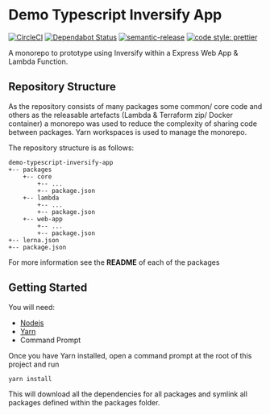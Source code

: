 # Demo Typescript Inversify App

[![CircleCI](https://circleci.com/gh/RJPearson94/demo-typescript-inversify-app.svg?style=svg)](https://circleci.com/gh/RJPearson94/demo-typescript-inversify-app)
[![Dependabot Status](https://api.dependabot.com/badges/status?host=github&repo=RJPearson94/demo-typescript-inversify-app&identifier=189883733)](https://dependabot.com)
[![semantic-release](https://img.shields.io/badge/%20%20%F0%9F%93%A6%F0%9F%9A%80-semantic--release-e10079.svg)](https://github.com/semantic-release/semantic-release)
[![code style: prettier](https://img.shields.io/badge/code_style-prettier-ff69b4.svg)](https://github.com/prettier/prettier)

A monorepo to prototype using Inversify within a Express Web App & Lambda Function.

## Repository Structure

As the repository consists of many packages some common/ core code and others as the releasable artefacts (Lambda & Terraform zip/ Docker container) a monorepo was used to reduce the complexity of sharing code between packages. Yarn workspaces is used to manage the monorepo.

The repository structure is as follows:

```
demo-typescript-inversify-app
+-- packages
    +-- core
        +-- ...
        +-- package.json
    +-- lambda
        +-- ...
        +-- package.json
    +-- web-app
        +-- ...
        +-- package.json
+-- lerna.json
+-- package.json
```

For more information see the **README** of each of the packages

## Getting Started

You will need:

- [Nodejs](https://nodejs.org/en/)
- [Yarn](https://yarnpkg.com)
- Command Prompt

Once you have Yarn installed, open a command prompt at the root of this project and run

```sh
yarn install
```

This will download all the dependencies for all packages and symlink all packages defined within the packages folder.
